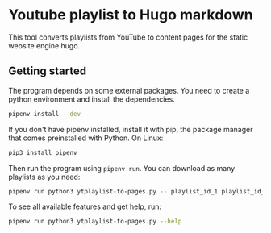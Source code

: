 # Youtube playlist to Hugo markdown #

This tool converts playlists from YouTube to content pages for the static website engine hugo.

## Getting started ##

The program depends on some external packages. You need to create a python environment and install the dependencies.

```bash
pipenv install --dev
```

If you don't have pipenv installed, install it with pip, the package manager that comes preinstalled with Python. On Linux:

```bash
pip3 install pipenv
```

Then run the program using `pipenv run`. You can download as many playlists as you need:

```bash
pipenv run python3 ytplaylist-to-pages.py -- playlist_id_1 playlist_id_2
```

To see all available features and get help, run:

```bash
pipenv run python3 ytplaylist-to-pages.py --help
```
